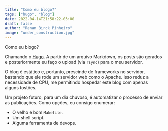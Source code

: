 ```yaml
---
title: "Como eu blogo?"
tags: ["hugo", "blog"]
date: 2022-04-14T21:58:22-03:00
draft: false
author: "Renan Birck Pinheiro"
image: "under_construction.jpg"
---
```


Como eu blogo?

Chamando o [Hugo](https://gohugo.io). A partir de um arquivo Markdown, os posts são gerados e posteriormente eu faço o upload (via `rsync`) para o meu servidor.

O blog é estático e, portanto, prescinde de frameworks no servidor, bastando que ele rode um servidor web como o Apache. Isso reduz a necessidade de CPU, me permitindo hospedar este blog com apenas alguns tostões.

Um projeto futuro, para um dia chuvoso, é automatizar o processo de enviar as publicações. Como opções, eu consigo enumerar:

* O velho e bom `Makefile`.
* Um shell script.
* Alguma ferramenta de devops.
